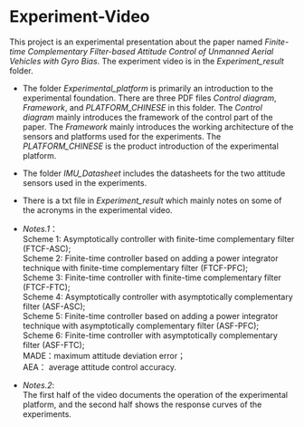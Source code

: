 # Experiment-Video
This project is an experimental presentation about the paper named *Finite-time Complementary Filter-based Attitude Control of Unmanned Aerial Vehicles with Gyro Bias*. The experiment video is in the *Experiment_result* folder. 

*  The folder *Experimental_platform* is primarily an introduction to the experimental foundation. There are three PDF files *Control diagram*, *Framework*, and *PLATFORM_CHINESE* in this folder. The *Control diagram*  mainly introduces the framework of the control part of the paper. The *Framework* mainly introduces the working architecture of the sensors and platforms used for the experiments. The *PLATFORM_CHINESE* is the product introduction of the experimental platform.

*  The folder *IMU_Datasheet* includes the datasheets for the two attitude sensors used in the experiments.

*  There is a txt file in *Experiment_result* which mainly notes on some of the acronyms in the experimental video.

*  _Notes.1_：    
   Scheme 1:  Asymptotically controller with finite-time complementary filter (FTCF-ASC);   
   Scheme 2:  Finite-time controller based on adding a power integrator technique with finite-time complementary filter (FTCF-PFC);    
   Scheme 3:  Finite-time controller with finite-time complementary filter (FTCF-FTC);  
   Scheme 4:  Asymptotically controller  with asymptotically complementary filter (ASF-ASC);  
   Scheme 5:  Finite-time controller based on adding a power integrator technique with asymptotically complementary filter (ASF-PFC);  
   Scheme 6:  Finite-time controller  with asymptotically complementary filter (ASF-FTC);  
   MADE：maximum attitude deviation error；  
   AEA： average attitude control accuracy.

*    _Notes.2_:  
  The first half of the video documents the operation of the experimental platform, and the second half shows the response curves of the experiments.
  
